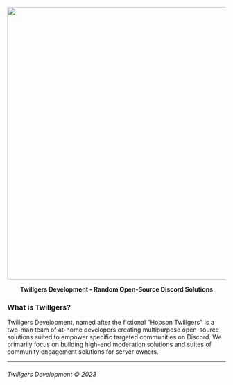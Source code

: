 <div>
  <p align="center">
      <img src="https://i.imgur.com/0Vn05RE.png" width="630"/>
  <p align="center">
    <b> Twillgers Development - Random Open-Source Discord Solutions </b>
  </p>
</div>

### What is Twillgers?

Twillgers Development, named after the fictional "Hobson Twillgers" is a two-man
team of at-home developers creating multipurpose open-source solutions suited to empower
specific targeted communities on Discord. We primarily focus on building high-end
moderation solutions and suites of community engagement solutions for server
owners.

---

###### Twillgers Development © 2023
